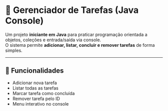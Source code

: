 # 📝 Gerenciador de Tarefas (Java Console)

Um projeto **iniciante em Java** para praticar programação orientada a objetos, coleções e entrada/saída via console.  
O sistema permite **adicionar, listar, concluir e remover tarefas** de forma simples.

---

## 🚀 Funcionalidades

- Adicionar nova tarefa
- Listar todas as tarefas
- Marcar tarefa como concluída
- Remover tarefa pelo ID
- Menu interativo no console
